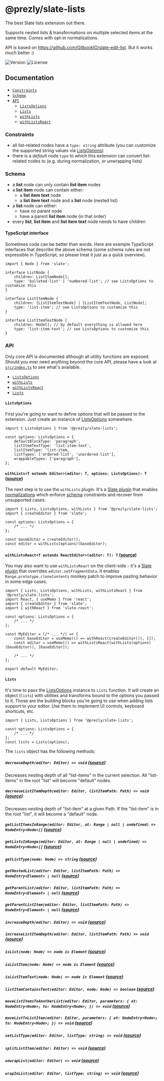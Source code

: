 # @prezly/slate-lists

The best Slate lists extension out there.

Supports nested lists & transformations on multiple selected items at the same time. Comes with opt-in normalizations.

API is based on https://github.com/GitbookIO/slate-edit-list. But it works much better :)

![Version](https://img.shields.io/npm/v/@prezly/slate-lists)
![License](https://img.shields.io/npm/l/@prezly/slate-lists)

## Documentation

-   [`Constraints`](#Constraints)
-   [`Schema`](#Schema)
-   [`API`](#API)
    -   [`ListsOptions`](#ListsOptions)
    -   [`Lists`](#Lists)
    -   [`withLists`](#withLists)
    -   [`withListsReact`](#withListsReact)

### Constraints

-   all list-related nodes have a `type: string` attribute (you can customize the supported string values via [ListsOptions](src/types.ts))
-   there is a _default_ node `type` to which this extension can convert list-related nodes to (e.g. during normalization, or unwrapping lists)

### Schema

-   a **list** node can only contain **list item** nodes
-   a **list item** node can contain either:
    -   a **list item text** node
    -   a **list item text** node and a **list** node (nested list)
-   a **list** node can either:
    -   have no parent node
    -   have a parent **list item** node (in that order)
-   every **list**, **list item** and **list item text** node needs to have children

#### TypeScript interface

Sometimes code can be better than words. Here are example TypeScript interfaces that describe the above schema (some schema rules are not expressible in TypeScript, so please treat it just as a quick overview).

```tsx
import { Node } from 'slate';

interface ListNode {
    children: ListItemNode[];
    type: 'bulleted-list' | 'numbered-list'; // see ListsOptions to customize this
}

interface ListItemNode {
    children: [ListItemTextNode] | [ListItemTextNode, ListNode];
    type: 'list-item'; // see ListsOptions to customize this
}

interface ListItemTextNode {
    children: Node[]; // by default everything is allowed here
    type: 'list-item-text'; // see ListsOptions to customize this
}
```

### API

Only core API is documented although all utility functions are exposed. Should you ever need anything beyond the core API, please have a look at [`src/index.ts`](src/index.ts) to see what's available.

-   [`ListsOptions`](#ListsOptions)
-   [`withLists`](#withLists)
-   [`withListsReact`](#withListsReact)
-   [`Lists`](#Lists)

#### `ListsOptions`

First you're going to want to define options that will be passed to the extension. Just create an instance of [ListsOptions](src/types.ts) somewhere.

```tsx
import { ListsOptions } from '@prezly/slate-lists';

const options: ListsOptions = {
    defaultBlockType: 'paragraph',
    listItemTextType: 'list-item-text',
    listItemType: 'list-item,
    listTypes: ['ordered-list', 'unordered-list'],
    wrappableTypes: ['paragraph'],
};
```

#### `withLists<T extends Editor>(editor: T, options: ListsOptions): T` ([source](src/lib/withLists.ts))

The next step is to use the `withLists` plugin. It's a [Slate plugin](https://docs.slatejs.org/concepts/07-plugins) that enables [normalizations](https://docs.slatejs.org/concepts/10-normalizing) which enforce [schema](#Schema) constraints and recover from unsupported cases.

```tsx
import { Lists, ListsOptions, withLists } from '@prezly/slate-lists';
import { createEditor } from 'slate';

const options: ListsOptions = {
    /* ... */
};

const baseEditor = createEditor();
const editor = withLists(options)(baseEditor);
```

#### `withListsReact<T extends ReactEditor>(editor: T): T` ([source](src/lib/withListsReact.ts))

You may also want to use `withListsReact` on the client-side - it's a [Slate plugin](https://docs.slatejs.org/concepts/07-plugins) that overrides `editor.setFragmentData`. It enables `Range.prototype.cloneContents` monkey patch to improve pasting behavior in some edge cases.

```tsx
import { Lists, ListsOptions, withLists, withListsReact } from '@prezly/slate-lists';
import React, { useMemo } from 'react';
import { createEditor } from 'slate';
import { withReact } from 'slate-react';

const options: ListsOptions = {
    /* ... */
};

const MyEditor = (/* ... */) => {
    const baseEditor = useMemo(() => withReact(createEditor()), []);
    const editor = useMemo(() => withListsReact(withLists(options)(baseEditor)), [baseEditor]);

    /* ... */
};

export default MyEditor;
```

#### `Lists`

It's time to pass the [ListsOptions](src/types.ts) instance to `Lists` function. It will create an object (`lists`) with utilities and transforms bound to the options you passed to it. Those are the building blocks you're going to use when adding lists support to your editor. Use them to implement UI controls, keyboard shortcuts, etc.

```tsx
import { Lists, ListsOptions } from '@prezly/slate-lists';

const options: ListsOptions = {
    /* ... */
};
const lists = Lists(options);
```

The `lists` object has the following methods:

##### `decreaseDepth(editor: Editor) => void` ([source](src/lib/decreaseDepth.ts))

Decreases nesting depth of all "list-items" in the current selection. All "list-items" in the root "list" will become "default" nodes.

##### `decreaseListItemDepth(editor: Editor, listItemPath: Path) => void` ([source](src/lib/decreaseListItemDepth.ts))

Decreases nesting depth of "list-item" at a given Path. If the "list-item" is in the root "list", it will become a "default" node.

##### `getListItemsInRange(editor: Editor, at: Range | null | undefined) => NodeEntry<Node>[]` ([source](src/lib/getListItemsInRange.ts))

##### `getListsInRange(editor: Editor, at: Range | null | undefined) => NodeEntry<Node>[]` ([source](src/lib/getListsInRange.ts))

##### `getListType(node: Node) => string` ([source](src/lib/getListType.ts))

##### `getNestedList(editor: Editor, listItemPath: Path) => NodeEntry<Element> | null` ([source](src/lib/getNestedList.ts))

##### `getParentList(editor: Editor, listItemPath: Path) => NodeEntry<Element> | null` ([source](src/lib/getParentList.ts))

##### `getParentListItem(editor: Editor, listItemPath: Path) => NodeEntry<Element> | null` ([source](src/lib/getParentListItem.ts))

##### `increaseDepth(editor: Editor) => void` ([source](src/lib/increaseDepth.ts))

##### `increaseListItemDepth(editor: Editor, listItemPath: Path) => void` ([source](src/lib/increaseListItemDepth.ts))

##### `isList(node: Node) => node is Element` ([source](src/lib/isList.ts))

##### `isListItem(node: Node) => node is Element` ([source](src/lib/isListItem.ts))

##### `isListItemText(node: Node) => node is Element` ([source](src/lib/isListItemText.ts))

##### `listItemContainsText(editor: Editor, node: Node) => boolean` ([source](src/lib/listItemContainsText.ts))

##### `moveListItemsToAnotherList(editor: Editor, parameters: { at: NodeEntry<Node>; to: NodeEntry<Node>; }) => void` ([source](src/lib/moveListItemsToAnotherList.ts))

##### `moveListToListItem(editor: Editor, parameters: { at: NodeEntry<Node>; to: NodeEntry<Node>; }) => void` ([source](src/lib/moveListToListItem.ts))

##### `setListType(editor: Editor, listType: string) => void` ([source](src/lib/setListType.ts))

##### `splitListItem(editor: Editor) => void` ([source](src/lib/splitListItem.ts))

##### `unwrapList(editor: Editor) => void` ([source](src/lib/unwrapList.ts))

##### `wrapInList(editor: Editor, listType: string) => void` ([source](src/lib/wrapInList.ts))
